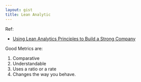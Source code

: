 ```yaml
---
layout: gist
title: Lean Analytic
---
```



Ref:
- [Using Lean Analytics Principles to Build a Strong Company](https://neilpatel.com/blog/lean-analytics/)

Good Metrics are:
1. Comparative
2. Understandable
3. Uses a ratio or a rate
4. Changes the way you behave.